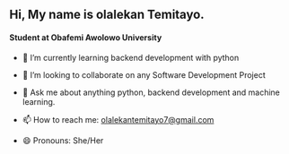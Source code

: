 ## Hi, My name is olalekan Temitayo.
#### Student at Obafemi Awolowo University

<!--
**temitayopelumi/temitayopelumi** is a ✨ _special_ ✨ repository because its `README.md` (this file) appears on your GitHub profile.

Here are some ideas to get you started:-->

 
- 🌱 I’m currently learning backend development with python
- 👯 I’m looking to collaborate on any Software Development Project

- 💬 Ask me about anything python, backend development and machine learning.
- 📫 How to reach me: olalekantemitayo7@gmail.com
- 😄 Pronouns: She/Her

<!-- [![Temitayo's GitHub stats](https://github-readme-stats.vercel.app/api?username=temitayopelumi)](https://github.com/temitayopelumi/github-readme-stats)
<img align="center" src="https://github-readme-stats.vercel.app/api/top-langs/?username=temitayopelumi&theme=radical" /> -->

<!-- ![](https://img.shields.io/badge/<WORD_ON_LEFT>-<WORD_ON_RIGHT>-informational?style=flat&logo=<LOGO_NAME>&logoColor=white&color=2bbc8a) --!>
